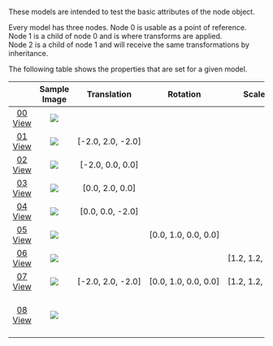 These models are intended to test the basic attributes of the node object.  

Every model has three nodes. Node 0 is usable as a point of reference. Node 1 is a child of node 0 and is where transforms are applied.  
Node 2 is a child of node 1 and will receive the same transformations by inheritance.  

The following table shows the properties that are set for a given model.  

|   | Sample Image | Translation | Rotation | Scale | Matrix |
| :---: | :---: | :---: | :---: | :---: | :---: |
| [00](Node_Attribute_00.gltf)<br>[View](https://bghgary.github.io/glTF-Assets-Viewer/?folder=14&model=0) | [<img src="Figures/Thumbnails/Node_Attribute_00.png" align="middle">](Figures/SampleImages/Node_Attribute_00.png) |   |   |   |   |
| [01](Node_Attribute_01.gltf)<br>[View](https://bghgary.github.io/glTF-Assets-Viewer/?folder=14&model=1) | [<img src="Figures/Thumbnails/Node_Attribute_01.png" align="middle">](Figures/SampleImages/Node_Attribute_01.png) | [-2.0,&nbsp;2.0,&nbsp;-2.0] |   |   |   |
| [02](Node_Attribute_02.gltf)<br>[View](https://bghgary.github.io/glTF-Assets-Viewer/?folder=14&model=2) | [<img src="Figures/Thumbnails/Node_Attribute_02.png" align="middle">](Figures/SampleImages/Node_Attribute_02.png) | [-2.0,&nbsp;0.0,&nbsp;0.0] |   |   |   |
| [03](Node_Attribute_03.gltf)<br>[View](https://bghgary.github.io/glTF-Assets-Viewer/?folder=14&model=3) | [<img src="Figures/Thumbnails/Node_Attribute_03.png" align="middle">](Figures/SampleImages/Node_Attribute_03.png) | [0.0,&nbsp;2.0,&nbsp;0.0] |   |   |   |
| [04](Node_Attribute_04.gltf)<br>[View](https://bghgary.github.io/glTF-Assets-Viewer/?folder=14&model=4) | [<img src="Figures/Thumbnails/Node_Attribute_04.png" align="middle">](Figures/SampleImages/Node_Attribute_04.png) | [0.0,&nbsp;0.0,&nbsp;-2.0] |   |   |   |
| [05](Node_Attribute_05.gltf)<br>[View](https://bghgary.github.io/glTF-Assets-Viewer/?folder=14&model=5) | [<img src="Figures/Thumbnails/Node_Attribute_05.png" align="middle">](Figures/SampleImages/Node_Attribute_05.png) |   | [0.0,&nbsp;1.0,&nbsp;0.0,&nbsp;0.0] |   |   |
| [06](Node_Attribute_06.gltf)<br>[View](https://bghgary.github.io/glTF-Assets-Viewer/?folder=14&model=6) | [<img src="Figures/Thumbnails/Node_Attribute_06.png" align="middle">](Figures/SampleImages/Node_Attribute_06.png) |   |   | [1.2,&nbsp;1.2,&nbsp;1.2] |   |
| [07](Node_Attribute_07.gltf)<br>[View](https://bghgary.github.io/glTF-Assets-Viewer/?folder=14&model=7) | [<img src="Figures/Thumbnails/Node_Attribute_07.png" align="middle">](Figures/SampleImages/Node_Attribute_07.png) | [-2.0,&nbsp;2.0,&nbsp;-2.0] | [0.0,&nbsp;1.0,&nbsp;0.0,&nbsp;0.0] | [1.2,&nbsp;1.2,&nbsp;1.2] |   |
| [08](Node_Attribute_08.gltf)<br>[View](https://bghgary.github.io/glTF-Assets-Viewer/?folder=14&model=8) | [<img src="Figures/Thumbnails/Node_Attribute_08.png" align="middle">](Figures/SampleImages/Node_Attribute_08.png) |   |   |   | [-1.2,&nbsp;0.0,&nbsp;0.0,&nbsp;0.0]<br>[0.0,&nbsp;1.2,&nbsp;0.0,&nbsp;0.0]<br>[0.0,&nbsp;0.0,&nbsp;-1.2,&nbsp;0.0]<br>[-2.0,&nbsp;2.0,&nbsp;-2.0,&nbsp;1.0]<br> |
 
